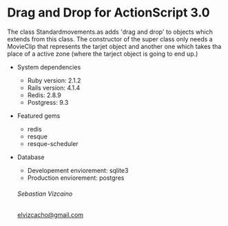# Drag and Drop for ActionScript 3.0


The class Standardmovements.as adds 'drag and drop' to objects which extends from this class. The constructor of the super class only needs a MovieClip that represents the tarjet object and another one which takes tha place of a active zone (where the tarject object is going to end up.)


* System dependencies
  - Ruby version: 2.1.2
  - Rails version: 4.1.4
  - Redis: 2.8.9
  - Postgress: 9.3

* Featured gems
  - redis
  - resque
  - resque-scheduler

* Database
  - Developement enviorement: sqlite3
  - Production enviorement: postgres


  ###### Sebastian Vizcaino
  elvizcacho@gmail.com